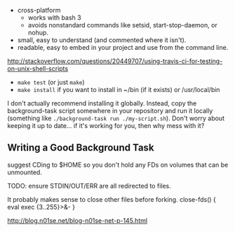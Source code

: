 * cross-platform
  * works with bash 3
  * avoids nonstandard commands like setsid, start-stop-daemon, or nohup.
* small, easy to understand (and commented where it isn't).
* readable, easy to embed in your project and use from the command line.


http://stackoverflow.com/questions/20449707/using-travis-ci-for-testing-on-unix-shell-scripts

* `make test` (or just `make`)
* `make install` if you want to install in ~/bin (if it exists) or /usr/local/bin

I don't actually recommend installing it globally.  Instead, copy
the background-task script somewhere in your repository and run it
locally (something like `./background-task run ./my-script.sh`).
Don't worry about keeping it up to date...  if it's working for you,
then why mess with it?

## Writing a Good Background Task

suggest CDing to $HOME so you don't hold any FDs on volumes that can be unmounted.

TODO: ensure STDIN/OUT/ERR are all redirected to files.

It probably makes sense to close other files before forking.
  close-fds() {
    eval exec {3..255}\>\&-
    }

http://blog.n01se.net/blog-n01se-net-p-145.html
